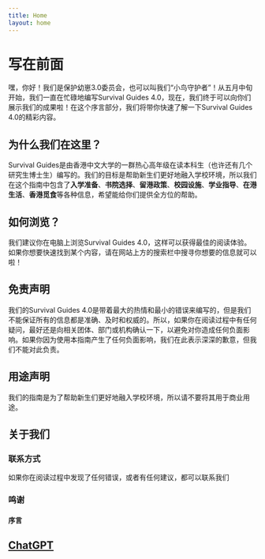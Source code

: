 ```yaml
---
title: Home
layout: home
---
```


# 写在前面
嘿，你好！我们是保护幼崽3.0委员会，也可以叫我们“小鸟守护者”！从五月中旬开始，我们一直在忙碌地编写Survival Guides 4.0，现在，我们终于可以向你们展示我们的成果啦！在这个序言部分，我们将带你快速了解一下Survival Guides 4.0的精彩内容。

## 为什么我们在这里？
Survival Guides是由香港中文大学的一群热心高年级在读本科生（也许还有几个研究生博士生）编写的。我们的目标是帮助新生们更好地融入学校环境，所以我们在这个指南中包含了**入学准备**、**书院选择**、**留港政策**、**校园设施**、**学业指导**、**在港生活**、**香港觅食**等各种信息，希望能给你们提供全方位的帮助。

## 如何浏览？
我们建议你在电脑上浏览Survival Guides 4.0，这样可以获得最佳的阅读体验。如果你想要快速找到某个内容，请在网站上方的搜索栏中搜寻你想要的信息就可以啦！

## 免责声明
我们的Survival Guides 4.0是带着最大的热情和最小的错误来编写的，但是我们不能保证所有的信息都是准确、及时和权威的。所以，如果你在阅读过程中有任何疑问，最好还是向相关团体、部门或机构确认一下，以避免对你造成任何负面影响。如果你因为使用本指南产生了任何负面影响，我们在此表示深深的歉意，但我们不能对此负责。

## 用途声明
我们的指南是为了帮助新生们更好地融入学校环境，所以请不要将其用于商业用途。

## 关于我们

### 联系方式
如果你在阅读过程中发现了任何错误，或者有任何建议，都可以联系我们

### 鸣谢
#### 序言
[ChatGPT]
----

<!-- [^1]: [It can take up to 10 minutes for changes to your site to publish after you push the changes to GitHub](https://docs.github.com/en/pages/setting-up-a-github-pages-site-with-jekyll/creating-a-github-pages-site-with-jekyll#creating-your-site).

[Just the Docs]: https://just-the-docs.github.io/just-the-docs/
[GitHub Pages]: https://docs.github.com/en/pages
[README]: https://github.com/just-the-docs/just-the-docs-template/blob/main/README.md
[Jekyll]: https://jekyllrb.com
[GitHub Pages / Actions workflow]: https://github.blog/changelog/2022-07-27-github-pages-custom-github-actions-workflows-beta/
[use this template]: https://github.com/just-the-docs/just-the-docs-template/generate -->
[ChatGPT]: https://chat.openai.com
